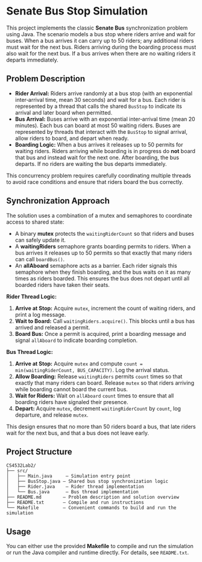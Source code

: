 # Senate Bus Stop Simulation

This project implements the classic **Senate Bus** synchronization problem using Java. The scenario models a bus stop where riders arrive and wait for buses. When a bus arrives it can carry up to 50 riders; any additional riders must wait for the next bus. Riders arriving during the boarding process must also wait for the next bus. If a bus arrives when there are no waiting riders it departs immediately.

## Problem Description

- **Rider Arrival:** Riders arrive randomly at a bus stop (with an exponential inter‑arrival time, mean 30 seconds) and wait for a bus. Each rider is represented by a thread that calls the shared `BusStop` to indicate its arrival and later board when permitted.
- **Bus Arrival:** Buses arrive with an exponential inter‑arrival time (mean 20 minutes). Each bus can board at most 50 waiting riders. Buses are represented by threads that interact with the `BusStop` to signal arrival, allow riders to board, and depart when ready.
- **Boarding Logic:** When a bus arrives it releases up to 50 permits for waiting riders. Riders arriving while boarding is in progress do **not** board that bus and instead wait for the next one. After boarding, the bus departs. If no riders are waiting the bus departs immediately.

This concurrency problem requires carefully coordinating multiple threads to avoid race conditions and ensure that riders board the bus correctly.

## Synchronization Approach

The solution uses a combination of a mutex and semaphores to coordinate access to shared state:

- A binary **mutex** protects the `waitingRiderCount` so that riders and buses can safely update it.
- A **waitingRiders** semaphore grants boarding permits to riders. When a bus arrives it releases up to 50 permits so that exactly that many riders can call `boardBus()`.
- An **allAboard** semaphore acts as a barrier. Each rider signals this semaphore when they finish boarding, and the bus waits on it as many times as riders boarded. This ensures the bus does not depart until all boarded riders have taken their seats.

**Rider Thread Logic:**

1. **Arrive at Stop:** Acquire `mutex`, increment the count of waiting riders, and print a log message.
2. **Wait to Board:** Call `waitingRiders.acquire()`. This blocks until a bus has arrived and released a permit.
3. **Board Bus:** Once a permit is acquired, print a boarding message and signal `allAboard` to indicate boarding completion.

**Bus Thread Logic:**

1. **Arrive at Stop:** Acquire `mutex` and compute `count = min(waitingRiderCount, BUS_CAPACITY)`. Log the arrival status.
2. **Allow Boarding:** Release `waitingRiders` permits `count` times so that exactly that many riders can board. Release `mutex` so that riders arriving while boarding cannot board the current bus.
3. **Wait for Riders:** Wait on `allAboard` `count` times to ensure that all boarding riders have signaled their presence.
4. **Depart:** Acquire `mutex`, decrement `waitingRiderCount` by `count`, log departure, and release `mutex`.

This design ensures that no more than 50 riders board a bus, that late riders wait for the next bus, and that a bus does not leave early.

## Project Structure

```
CS4532Lab2/
├── src/
│   ├── Main.java     – Simulation entry point
│   ├── BusStop.java – Shared bus stop synchronization logic
│   ├── Rider.java    – Rider thread implementation
│   └── Bus.java      – Bus thread implementation
├── README.md        – Problem description and solution overview
├── README.txt       – Compile and run instructions
└── Makefile         – Convenient commands to build and run the simulation
```

## Usage

You can either use the provided **Makefile** to compile and run the simulation or run the Java compiler and runtime directly. For details, see `README.txt`.
